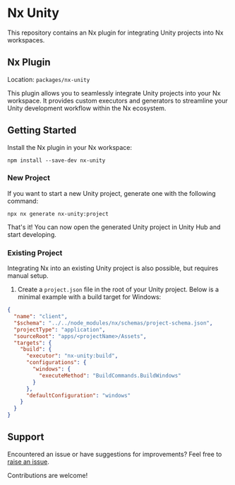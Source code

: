 # Nx Unity

This repository contains an Nx plugin for integrating Unity projects into Nx workspaces.

## Nx Plugin

Location: `packages/nx-unity`

This plugin allows you to seamlessly integrate Unity projects into your Nx workspace. It provides custom executors and generators to streamline your Unity development workflow within the Nx ecosystem.

## Getting Started

Install the Nx plugin in your Nx workspace:

```shell
npm install --save-dev nx-unity
```

### New Project

If you want to start a new Unity project, generate one with the following command:

```shell
npx nx generate nx-unity:project
```

That's it! You can now open the generated Unity project in Unity Hub and start developing.

### Existing Project

Integrating Nx into an existing Unity project is also possible, but requires manual setup.

1. Create a `project.json` file in the root of your Unity project. Below is a minimal example with a build target for Windows:

```json
{
  "name": "client",
  "$schema": "../../node_modules/nx/schemas/project-schema.json",
  "projectType": "application",
  "sourceRoot": "apps/<projectName>/Assets",
  "targets": {
    "build": {
      "executor": "nx-unity:build",
      "configurations": {
        "windows": {
          "executeMethod": "BuildCommands.BuildWindows"
        }
      },
      "defaultConfiguration": "windows"
    }
  }
}
```

## Support

Encountered an issue or have suggestions for improvements?
Feel free to [raise an issue](https://github.com/danielkreitsch/nx-unity/issues/new).

Contributions are welcome!
